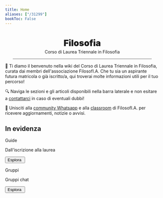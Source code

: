 ```yaml
---
title: Home
aliases: ["/31299"]
bookToc: False
---
```


<h1 align="center" id="title_grad_inform" class="title_grad" style="font-weight: 900">Filosofia</h1>
<p align="center" style="margin-top: -15px">Corso di Laurea Triennale in Filosofia</p>

<div style="width: 90%; height: 1px; background-color: #606060; margin-left: auto; margin-right: auto"></div>

👋 Ti diamo il benvenuto nella wiki del Corso di Laurea Triennale in Filosofia, curata dai membri dell'associazione FilosofI.A. Che tu sia un aspirante futura matricola o già iscritto/a, qui troverai molte informazioni utili per il tuo percorso!

🔍 Naviga le sezioni e gli articoli disponibili nella barra laterale e non esitare a [contattarci](contatti/contatti-studenti) in caso di eventuali dubbi!

🙌 Unisciti alla [community Whatsapp](https://chat.whatsapp.com/Dv6I6jeLUAxEVAvL3saJce) e alla [classroom](https://classroom.google.com/c/NzE4MDU1OTI1NTAw?cjc=wrye3t6) di FilosofI.A. per ricevere aggiornamenti, notizie o avvisi.

<!-- cursor-pointer flex flex-col items-start gap-0.5 border border-offgray2-200/60 rounded p-2.5 bg-white/60 dark:border-offgray2-300/20 dark:bg-gray-500/10 hover:shadow-alt hover:bg-white hover:border-blue-400 dark:hover:bg-offgray2-400/20 dark:hover:border-blue-400/50 fv-style focus-visible:outline-offset-[-4px] transition-colors duration-100 ease-in-out -->

## In evidenza
<div class="home_evid">
    <div class="home_page" id="home_timeline">
        <p class="home_box_text_title" id="home_wiki_text">Guide</p>
        <p class="home_box_text">Dall'iscrizione alla laurea</p>
        <button class="explore_more" onclick="window.location.href = 'info/abc/cronoprogramma/'">Esplora&nbsp<i class="fa-solid fa-arrow-right"></i></button>
    </div>
    <div class="home_page" id="home_filosofia_groups">
        <p class="home_box_text_title" id="home_wiki_text">Gruppi</p>
        <p class="home_box_text">Gruppi chat</p>
        <button class="explore_more" onclick="window.location.href = 'contatti/gruppi'">Esplora&nbsp<i class="fa-solid fa-arrow-right"></i></button>
    </div>
</div>

